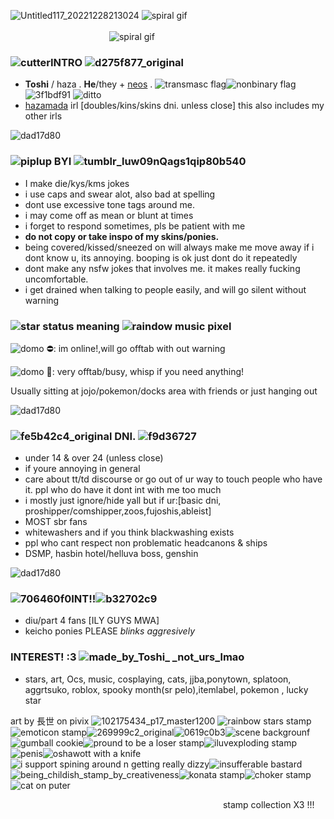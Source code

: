 
![Untitled117_20221228213024](https://user-images.githubusercontent.com/117339244/209820397-eda1b2a3-6a2e-4388-bd2e-08cdab3ccedb.png)
![spiral gif](https://user-images.githubusercontent.com/117339244/209820982-a0ffd6a6-37b8-4b63-a51d-9d337ee3119d.gif)          
                                               
![spiral gif](https://user-images.githubusercontent.com/117339244/209820982-a0ffd6a6-37b8-4b63-a51d-9d337ee3119d.gif)


### ![cutter](https://user-images.githubusercontent.com/117339244/214533411-6a5d0b33-8f46-4ecf-9a02-7447aa10749f.gif)INTRO ![d275f877_original](https://user-images.githubusercontent.com/117339244/209555087-7a924562-164e-4d5b-9a7c-305e7551d888.gif)

- **Toshi** / haza . **He**/they + [neos](https://en.pronouns.page/@Toshikazu) . ![transmasc flag](https://user-images.githubusercontent.com/117339244/214527388-62441297-15da-4943-9bab-0368ea9c224b.jpg)![nonbinary flag](https://user-images.githubusercontent.com/117339244/214532507-fa968820-3f26-4cf0-a939-b82b08264c17.jpg)![3f1bdf91](https://user-images.githubusercontent.com/117339244/214532693-ebe5fcbe-44e8-41cc-8b4c-18c0aa29ff9a.jpg) ![ditto](https://user-images.githubusercontent.com/117339244/209811568-09af8069-984f-416f-a2ea-06e4fcd13798.gif)
- [hazamada](https://villains.fandom.com/wiki/Toshikazu_Hazamada) irl [doubles/kins/skins dni. unless close] this also includes my other irls

![dad17d80](https://user-images.githubusercontent.com/117339244/209812517-25d00254-3c0e-4deb-b410-f2afd1b55896.gif)
 
### ![piplup](https://user-images.githubusercontent.com/117339244/209818009-3e406d2a-2bbb-447f-a790-82aecaf31b4a.gif) BYI ![tumblr_luw09nQags1qip80b540](https://user-images.githubusercontent.com/117339244/209816904-0417e6f9-c7fe-4634-a037-7c66b617119e.gif)
- I make die/kys/kms jokes
- i use caps and swear alot, also bad at spelling 
- dont use excessive tone tags around me.
- i may come off as mean or blunt at times
- i forget to respond sometimes, pls be patient with me
- **do not copy or take inspo of my skins/ponies.**
- being covered/kissed/sneezed on will always
make me move away if i dont know u, its annoying. booping is ok just dont do it repeatedly 
- dont make any nsfw jokes that involves me. it makes really fucking uncomfortable.
- i get drained when talking to people easily, and will go silent without warning

### ![star](https://user-images.githubusercontent.com/117339244/209815842-3f2cd0f7-45c5-47f7-a3d3-3fb27c162c49.gif) status meaning ![raindow music pixel](https://user-images.githubusercontent.com/117339244/209811718-f82666ed-3c42-4f88-ae19-5cf571627370.gif)
![domo](https://user-images.githubusercontent.com/117339244/209816719-02bfcbea-2b21-4ddd-8e24-16ce83f1a8dd.gif) ⛔: im online!,will go offtab with out warning 

![domo](https://user-images.githubusercontent.com/117339244/209816719-02bfcbea-2b21-4ddd-8e24-16ce83f1a8dd.gif) 🌙: very offtab/busy, whisp if you need anything!

Usually sitting at jojo/pokemon/docks area with friends or just hanging out

![dad17d80](https://user-images.githubusercontent.com/117339244/209812517-25d00254-3c0e-4deb-b410-f2afd1b55896.gif)
### ![fe5b42c4_original](https://user-images.githubusercontent.com/117339244/209929116-5b5da5b0-1f59-4561-8562-d2a459a15fea.gif) DNI. ![f9d36727](https://user-images.githubusercontent.com/117339244/209938713-732532f9-49b5-4f8e-8e73-8ad0673623b7.gif)
- under 14 & over 24 (unless close)
- if youre annoying in general
- care about tt/td discourse or go out of ur way
to touch people who have it. ppl who do have it dont int with me too much
- i mostly just ignore/hide yall but if ur:[basic dni, proshipper/comshipper,zoos,fujoshis,ableist]
- MOST sbr fans
- whitewashers and if you think blackwashing exists
- ppl who cant respect non problematic headcanons & ships
- DSMP, hasbin hotel/helluva boss, genshin

![dad17d80](https://user-images.githubusercontent.com/117339244/209806309-6ebebc98-2cb3-465e-988b-93ac395bf01d.gif)
### ![706460f0](https://user-images.githubusercontent.com/117339244/209810466-02ef7771-8bd0-44f4-bebf-ec6bc040c619.gif)INT!!![b32702c9](https://user-images.githubusercontent.com/117339244/209941489-1c06a619-32f4-41d4-b460-1aa6db229f84.gif)
- diu/part 4 fans [ILY GUYS MWA]
- keicho ponies PLEASE *blinks aggresively*

### INTEREST! :3 ![made_by_Toshi_ _not_urs_lmao](https://user-images.githubusercontent.com/117339244/214024781-30812d67-19aa-48bd-aa6a-a7b43bcba582.png)
- stars, art, Ocs, music, cosplaying, cats, jjba,ponytown, splatoon, aggrtsuko, roblox, spooky month(sr pelo),itemlabel, pokemon , lucky star


art by 長世 on pivix
![102175434_p17_master1200](https://user-images.githubusercontent.com/117339244/209928101-c6b2abc3-bafd-4b8a-a1cb-3709447d4525.jpg)
![rainbow stars stamp](https://user-images.githubusercontent.com/117339244/209931792-c9567d39-c85b-4a4a-b5dd-fe35cdd2fe07.gif)![emoticon stamp](https://user-images.githubusercontent.com/117339244/209932241-181b81db-6b29-475c-a386-afcc45f8a19d.gif)![269999c2_original](https://user-images.githubusercontent.com/117339244/209932720-06296cc6-b7e2-48be-af9e-dd355aee5684.gif)![0619c0b3](https://user-images.githubusercontent.com/117339244/209933270-c5adf91e-e9cb-483b-946a-c9d69f5f1bb8.gif)![scene backgrounf](https://user-images.githubusercontent.com/117339244/209933554-6f19f3ba-60b6-4571-a40d-11d76244bd69.gif)![gumball cookie](https://user-images.githubusercontent.com/117339244/209935393-83888247-61de-47ff-84fd-57068459f65b.png)![pround to be a loser stamp](https://user-images.githubusercontent.com/117339244/209936637-d33f5bfc-fa63-450d-be07-28f8770da647.jpg)![iluvexploding stamp](https://user-images.githubusercontent.com/117339244/209938528-a0dffe4a-8ffd-46f6-9217-4476922b20f6.gif)![penis](https://user-images.githubusercontent.com/117339244/212541924-72199f23-37d2-4d6c-ad85-3096a9ffb8f3.jpg)![oshawott with a knife](https://user-images.githubusercontent.com/117339244/212542101-091d9863-6e87-4ff7-b6c8-692fd2e6f36e.png)![i support spining around n getting really dizzy](https://user-images.githubusercontent.com/117339244/212542179-f12c12a6-8b35-4045-87dd-8fd8498cbffa.png)![insufferable bastard](https://user-images.githubusercontent.com/117339244/212542217-ca7de1fe-ac67-4e64-bbad-d96c5d923de4.png)![being_childish_stamp_by_creativeness](https://user-images.githubusercontent.com/117339244/212542291-66becdc4-93d0-42a7-8588-430fd4519c4e.gif)![konata stamp](https://user-images.githubusercontent.com/117339244/212819790-82d4c639-9571-4517-ab2e-9d4ee202d6bf.gif)![choker stamp](https://user-images.githubusercontent.com/117339244/212819803-303728af-870f-4cd1-af1f-8648a1256d61.png)![cat on puter](https://user-images.githubusercontent.com/117339244/214533302-26f9a8ee-2ac3-4495-bbc9-9dd8bcb9ba58.gif)


                         stamp collection X3 !!!
